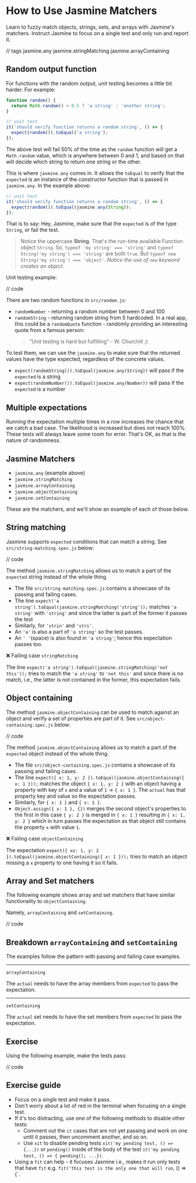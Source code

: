 # How to Use Jasmine Matchers

Learn to fuzzy match objects, strings, sets, and arrays with Jasmine's matchers. Instruct Jasmine to focus on a single test and only run and report it.

// tags
jasmine.any
jasmine.stringMatching
jasmine.arrayContaining

## Random output function

For functions with the random output, unit testing becomes a little bit harder. For example:

```js
function random() {
  return Math.random() > 0.5 ? 'a string' : 'another string';
}

// unit test
it('should verify function returns a random string', () => {
  expect(random()).toEqual('a string');
});
```

The above test will fail 50% of the time as the `random` function will get a `Math.random` value, which is anywhere between 0 and 1, and based on that will decide which string to return one string or the other.

This is where `jasmine.any` comes in. It allows the `toEqual` to verify that the `expected` is an instance of the constructor function that is passed in `jasmine.any`. In the example above:

```js
// unit test
it('should verify function returns a random string', () => {
  expect(random()).toEqual(jasmine.any(String));
});
```

That is to say: Hey, Jasmine, make sure that the `expected` is of the type `String`, or fail the test.

> Notice the uppercase **String**. That's the run-time available Function object `String`. So, `typeof 'my string' === 'string'` and `typeof String('my string') === 'string'` are both `true`.
> But `typeof new String('my string') === 'object'`. _Notice the use of `new` keyword creates an object._

Unit testing example:

// code

There are two random functions in `src/random.js`:

- `randomNumber` - returning a random number between 0 and 100
- `randomString` - returning random string from 5 hardcoded. In a real app, this could be a `randomQuote` function - randomly providing an interesting quote from a famous person:
  > "Unit testing is hard but fulfilling" - W. Churchill ;)

To test them, we can use the `jasmine.any` to make sure that the returned values have the type expected, regardless of the concrete values.

- `expect(randomString()).toEqual(jasmine.any(String))` will pass if the `expected` is a string
- `expect(randomNumber()).toEqual(jasmine.any(Number))` will pass if the `expected` is a number

## Multiple expectations

Running the expectation multiple times in a row increases the chance that we catch a bad case. The likelihood is increased but does not reach 100%. These tests will always leave some room for error. That's OK, as that is the nature of randomness.

## Jasmine Matchers

- `jasmine.any` (example above)
- `jasmine.stringMatching`
- `jasmine.arrayContaining`
- `jasmine.objectContaining`
- `jasmine.setContaining`

These are the matchers, and we'll show an example of each of those below.

## String matching

Jasmine supports `expected` conditions that can match a string. See `src/string-matching.spec.js` below:

// code

The method `jasmine.stringMatching` allows us to match a part of the `expected` string instead of the whole thing.

- The file `src/string-matching.spec.js` contains a showcase of its passing and failing cases.
- The line `expect('a string').toEqual(jasmine.stringMatching('string'));` matches `'a string'` with `'string'` and since the latter is part of the former it passes the test
- Similarly, for `'strin'` and `'stri'`.
- An `'a'` is also a part of `'a string'` so the test passes.
- An `' '`(space) is also found in `'a string'`; hence this expectation passes too.

❌ Failing case `stringMatching`

The line `expect('a string').toEqual(jasmine.stringMatching('not this'));` tries to match the `'a string'` to `'not this'` and since there is no match, i.e., the latter is not contained in the former, this expectation fails.

## Object containing

The method `jasmine.objectContaining` can be used to match against an object and verify a set of properties are part of it. See `src/object-containing.spec.js` below:

// code

The method `jasmine.objectContaining` allows us to match a part of the `expected` object instead of the whole thing.

- The file `src/object-containing.spec.js` contains a showcase of its passing and failing cases.
- The line `expect({ x: 1, y: 2 }).toEqual(jasmine.objectContaining({ x: 1 }));` matches the object `{ x: 1, y: 2 }` with an object having a property with key of `x` and a value of `1` -> `{ x: 1 }`. The `actual` has that property key and value so the expectation passes.
- Similarly, for `{ x: 1 }` and `{ x: 1 }`.
- `Object.assign({ x: 1 }, {})` merges the second object's properties to the first in this case `{ y: 2 }` is merged in `{ x: 1 }` resulting in `{ x: 1, y: 2 }` which in turn passes the expectation as that object still contains the property `x` with value `1`.

❌ Failing case `objectContaining`

The expectation `expect({ xx: 1, y: 2 }).toEqual(jasmine.objectContaining({ x: 1 }));` tries to match an object missing a `x` property to one having it so it fails.

## Array and Set matchers

The following example shows array and set matchers that have similar functionality to `objectContaining`.

Namely, `arrayContaining` and `setContaining`.

// code

## Breakdown `arrayContaining` and `setContaining`

The examples follow the pattern with passing and failing case examples.

---

`arrayContaining`

The `actual` needs to have the array members from `expected` to pass the expectation.

---

`setContaining`

The `actual` set needs to have the set members from `expected` to pass the expectation.

## Exercise

Using the following example, make the tests pass:

// code

## Exercise guide

- Focus on a single test and make it pass.
- Don't worry about a lot of red in the terminal when focusing on a single test.
- If it's too distracting, use one of the following methods to disable other tests:
  - Comment out the `it` cases that are not yet passing and work on one until it passes, then uncomment another, and so on.
  - Use `xit` to disable pending tests `xit('my pending test, () => {...})` or `pending()` inside of the body of the test `it('my pending test, () => { pending(); ...})`.
- Using a `fit` can help - it focuses Jasmine i.e., makes it run only tests that have `fit` e.g. `fit('this test is the only one that will run`, () => {`.
